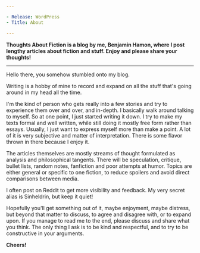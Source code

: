 ```yaml
---

- Release: WordPress
- Title: About

---
```


**Thoughts About Fiction is a blog by me, Benjamin Hamon, where I post lengthy articles about fiction and stuff. Enjoy and please share your thoughts!**

---

Hello there, you somehow stumbled onto my blog.

Writing is a hobby of mine to record and expand on all the stuff that's going around in my head all the time.

I'm the kind of person who gets really into a few stories and try to experience them over and over, and in-depth. I basically walk around talking to myself. So at one point, I just started writing it down. I try to make my texts formal and well written, while still doing it mostly free form rather than essays. Usually, I just want to express myself more than make a point. A lot of it is very subjective and matter of interpretation. There is some flavor thrown in there because I enjoy it.

The articles themselves are mostly streams of thought formulated as analysis and philosophical tangents. There will be speculation, critique, bullet lists, random notes, fanfiction and poor attempts at humor. Topics are either general or specific to one fiction, to reduce spoilers and avoid direct comparisons between media.

I often post on Reddit to get more visibility and feedback. My very secret alias is Sinheldrin, but keep it quiet!

Hopefully you'll get something out of it, maybe enjoyment, maybe distress, but beyond that matter to discuss, to agree and disagree with, or to expand upon. If you manage to read me to the end, please discuss and share what you think. The only thing I ask is to be kind and respectful, and to try to be constructive in your arguments.

**Cheers!**
